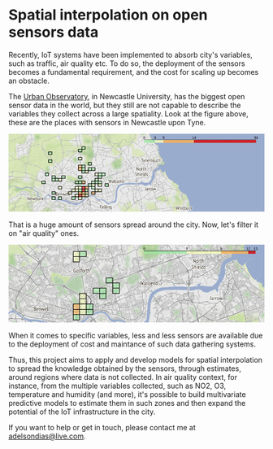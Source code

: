 # Spatial interpolation on open sensors data

Recently, IoT systems have been implemented to absorb city's variables, such as traffic, air quality etc. To do so, the deployment of the sensors becomes a fundamental requirement, and the cost for scaling up becomes an obstacle.

The [Urban Observatory](http://uoweb1.ncl.ac.uk), in Newcastle University, has the biggest open sensor data in the world, but they still are not capable to describe the variables they collect across a large spatiality. Look at the figure above, these are the places with sensors in Newcastle upon Tyne.

![All sensors](https://github.com/adaj/air-quality/blob/master/data_7days/plots/all_sensors_newcastle.png?raw=true)

That is a huge amount of sensors spread around the city. Now, let's filter it on "air quality" ones.

![Air quality sensors](https://github.com/adaj/air-quality/blob/master/data_7days/plots/airquality_sensors_newcastle.png?raw=true)

When it comes to specific variables, less and less sensors are available due to the deployment of cost and maintance of such data gathering systems.

Thus, this project aims to apply and develop models for spatial interpolation to spread the knowledge obtained by the sensors, through estimates, around regions where data is not collected. In air quality context, for instance, from the multiple variables collected, such as NO2, O3, temperature and humidity (and more), it's possible to build multivariate predictive models to estimate them in such zones and then expand the potential of the IoT infrastructure in the city. 

If you want to help or get in touch, please contact me at adelsondias@live.com.


